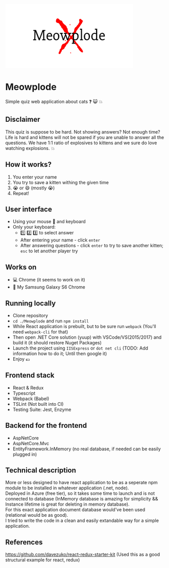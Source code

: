 ![Meowplode](https://github.com/mantasmarcinkus/meowplode/blob/master/Meowplode/App/routes/Home/assets/meowplode.png)
# Meowplode
Simple quiz web application about cats :question: :smiley_cat: :collision:

## Disclaimer
This quiz is suppose to be hard. Not showing answers? Not enough time? 
Life is hard and kittens will not be spared if you are unable to answer all the questions. 
We have 1:1 ratio of explosives to kittens and we sure do love watching explosions. :collision:

## How it works?
1) You enter your name
2) You try to save a kitten withing the given time
3) :sob: or :smile: (mostly :sob:) 
4) Repeat!

## User interface
- Using your mouse :mouse2: and keyboard
- Only your keyboard:
  - :one: :two: :three: to select answer
  - After entering your name - click `enter`
  - After answering questions - click `enter` to try to save another kitten; `esc` to let another player try

## Works on
- :computer: Chrome (it seems to work on it)
- :iphone: My Samsung Galaxy S6 Chrome

## Running locally
- Clone repository
- `cd ./Meowplode` and run `npm install`
- While React application is prebuilt, but to be sure run `webpack` (You'll need `webpack-cli` for that)
- Then open .NET Core solution (yuup) with VSCode/VS(2015/2017) and build it (it should restore Nuget Packages)
- Launch the project using `IISExpress` or `dot net cli` (TODO: Add information how to do it; Until then google it)
- Enjoy :euro:

## Frontend stack
- React & Redux 
- Typescript
- Webpack (Babel)
- TSLint (Not built into CI)
- Testing Suite: Jest, Enzyme

## Backend for the frontend
- AspNetCore
- AspNetCore.Mvc
- EntityFramework.InMemory (no real database, if needed can be easily plugged in)

## Technical description
More or less designed to have react application to be as a seperate npm module to be installed in whatever application (.net, node).  
Deployed in Azure (free tier), so it takes some time to launch and is not connected to database 
(InMemory database is amazing for simplicity && Instance lifetime is great for deleting in memory database).  
For this exact application document database would've been used (relational would be as good).  
I tried to write the code in a clean and easily extandable way for a simple application. 

## References
https://github.com/davezuko/react-redux-starter-kit (Used this as a good structural example for react, redux)
